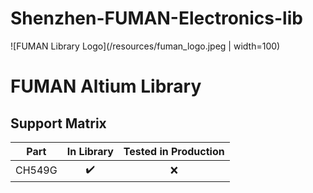 # Shenzhen-FUMAN-Electronics-lib
![FUMAN Library Logo](/resources/fuman_logo.jpeg | width=100)

# FUMAN Altium Library 

## Support Matrix 

| **Part** | **In Library** | **Tested in Production** |
|:--------:|:--------------:|:------------------------:|
| CH549G   |    :heavy_check_mark:      |          :x:          |
